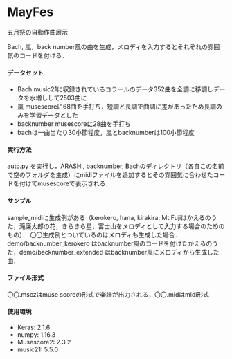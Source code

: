 # MayFes
五月祭の自動作曲展示

Bach, 嵐，back number風の曲を生成，メロディを入力するとそれぞれの雰囲気のコードを付ける．

#### データセット
- Bach music21に収録されているコラールのデータ352曲を全調に移調しデータを水増しして2503曲に
- 嵐 musescoreに68曲を手打ち，短調と長調で曲調に差があったため長調のみを学習データとした
- backnumber musescoreに28曲を手打ち
- bachは一曲当たり30小節程度，嵐とbacknumberは100小節程度

#### 実行方法
auto.py を実行し，ARASHI, backnumber, Bachのディレクトリ（各自この名前で空のフォルダを生成）にmidiファイルを追加するとその雰囲気に合わせたコードを付けてmusescoreで表示される．

#### サンプル
sample_midiに生成例がある（kerokero, hana, kirakira, Mt.Fujiはかえるのうた，滝廉太郎の花，きらきら星，富士山をメロディとして入力する場合のためのもの）．
〇〇生成例とついているのはメロディも生成した場合．
demo/backnumber_kerokero はbacknumber風のコードを付けたかえるのうた，demo/backnumber_extended はbacknumber風にメロディから生成した曲．

#### ファイル形式
〇〇.msczはmuse scoreの形式で楽譜が出力される，〇〇.midはmidi形式

#### 使用環境
- Keras: 2.1.6
- numpy: 1.16.3
- Musescore2: 2.3.2
- music21: 5.5.0
